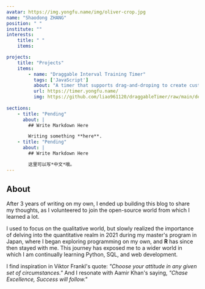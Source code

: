 ```yaml
---
avatar: https://img.yongfu.name/img/oliver-crop.jpg
name: "Shaodong ZHANG"
position: " "
institute: ""
interests:
    title: " " 
    items:  

projects:
    title: "Projects"
    items:
        - name: "Draggable Interval Training Timer"
          tags: ['JavaScript']
          about: "A timer that supports drag-and-droping to create custom interval workouts. Written in vanilla JavaScript, HTML & CSS."
          url: https://timer.yongfu.name/
          img: https://github.com/liao961120/draggableTimer/raw/main/demo/demo.gif
        
sections:
    - title: "Pending"
      about: |
        ## Write Markdown Here

        Writing something **here**.
    - title: "Pending"
      about: |
        ## Write Markdown Here

        这里可以写*中文*哦。
---
```


## About

After 3 years of writing on my own, I ended up building this blog to share my thoughts, as I volunteered to join the open-source world from which I learned a lot.

I used to focus on the qualitative world, but slowly realized the importance of delving into the quantitative realm in 2021 during my master's program in Japan, where I began exploring programming on my own, and **R** has since then stayed with me. This journey has exposed me to a wider world in which I am continually learning Python, SQL, and web development.

I find inspiration in Viktor Frankl's quote: *"Choose your attitude in any given set of circumstances."* And I resonate with Aamir Khan's saying, *"Chase Excellence, Success will follow."*